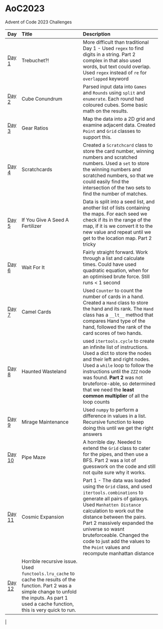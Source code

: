 # AoC2023
Advent of Code 2023 Challenges

| Day    | Title                   | Description                                                     |
|:-------|:------------------------|:----------------------------------------------------------------|
| [Day 1](https://adventofcode.com/2023/day/1)  | Trebuchet?!        | More difficult than traditional Day 1 - Used `regex` to find digits in a string. Part 2 complex in that also used words, but text could overlap. Used `regex` instead of `re` for `overlapped` keyword |
| [Day 2](https://adventofcode.com/2023/day/2)  | Cube Conundrum     | Parsed input data into `Games` and `Rounds` using `split` and `enumerate`. Each round had coloured cubes. Some basic math on the results.  |
| [Day 3](https://adventofcode.com/2023/day/3)  | Gear Ratios     | Map the data into a 2D grid and examine adjacent data. Created `Point` and `Grid` classes to support this.  |
| [Day 4](https://adventofcode.com/2023/day/4)  | Scratchcards     | Created a `Scratchcard` class to store the card number, winning numbers and scratched numbers. Used a `set` to store the winning numbers and scratched numbers, so that we could easily find the intersection of the two sets to find the number of matches.  |
| [Day 5](https://adventofcode.com/2023/day/5)  | If You Give A Seed A Fertilizer     | Data is split into a seed list, and another list of lists containing the maps. For each seed we check if its in the range of the map, if it is we convert it to the new value and repeat until we get to the location map. Part 2 tricky |
| [Day 6](https://adventofcode.com/2023/day/6)  | Wait For It     | Fairly straight forward. Work through a list and calculate times. Could have used quadratic equation, when for an optimised brute force. Still runs < 1 second|
| [Day 7](https://adventofcode.com/2023/day/7) | Camel Cards | Used `Counter` to count the number of cards in a hand. Created a `Hand` class to store the hand and its rank. The `Hand` class has a `__lt__` method that compares Hand type of the hand, followed the rank of the card scores of two hands. |
| [Day 8](https://adventofcode.com/2023/day/8) | Haunted Wasteland | used `itertools.cycle` to create an infinite list of instructions. Used a dict to store the nodes and their left and right nodes. Used a `while` loop to follow the instructions until the `ZZZ` node was found. **Part 2** was not bruteforce-able, so determined that we need the **least common multiplier** of all the loop counts|
| [Day 9](https://adventofcode.com/2023/day/9) | Mirage Maintenance | Used `numpy` to perform a difference in values in a list. Recursive function to keep doing this until we get the right answers|
| [Day 10](https://adventofcode.com/2023/day/10) | Pipe Maze | A horrible day. Needed to extend the `Grid` class to cater for the pipes, and then use a BFS. Part 2 was a lot of guesswork on the code and still not quite sure why it works.  |
| [Day 11](https://adventofcode.com/2023/day/11) | Cosmic Expansion | Part 1 - The data was loaded using the `Grid` class, and used `itertools.combinations` to generate all pairs of galaxys. Used `Manhatten Distance` calculation to work out the distance between the pairs. Part 2 massively expanded the universe so wasnt bruteforceable. Changed the code to just add the values to the `Point` values and recompute manhattan distance  | 
| [Day 12](https://adventofcode.com/2023/day/12) | Horrible recursive issue. Used `functools.lru_cache` to cache the results of the function. Part 2 was a simple change to unfold the inputs. As part 1 used a cache function, this is very quick to run.  |
| 